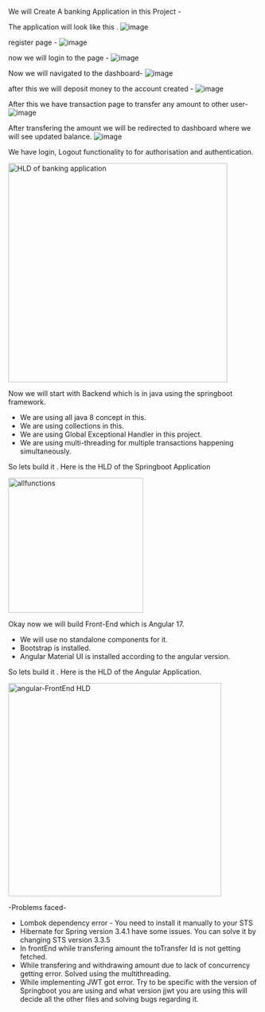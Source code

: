 We will Create A banking Application in this Project - 

The application will look like this .
![image](https://github.com/user-attachments/assets/06dd2228-69bc-4eed-aa70-f819829182ca)

register page - 
![image](https://github.com/user-attachments/assets/d8c7d188-2d72-4039-a3cb-cd9fb03a96e6)

now we will login to the page - 
![image](https://github.com/user-attachments/assets/308a3ceb-4cc7-42e3-b8a7-3a995cf8ed8a)

Now we will navigated to the dashboard-
![image](https://github.com/user-attachments/assets/dc2c1fb6-d63f-4d8a-836a-4abc5b029fec)

after this we will deposit money to the account created - 
![image](https://github.com/user-attachments/assets/6add67ca-2fa6-4aa9-8b9b-90b179a37119)


After this we have transaction page to transfer any amount to other user-
![image](https://github.com/user-attachments/assets/a85a4f97-a4e6-4147-98a4-67cbe49d610f)

After transfering the amount we will be redirected to dashboard where we will see updated balance.
![image](https://github.com/user-attachments/assets/03ab3de9-3bcc-4422-8dfc-1b1c9e20d8b3)

We have login, Logout functionality to for authorisation and authentication. 

<img width="440" alt="HLD of banking application " src="https://github.com/user-attachments/assets/616e04bb-15da-4a2c-bc5b-1a25aa06cabc" />



Now we will start with Backend which is in java using the springboot framework.
- We are using all java 8 concept in this.
- We are using collections in this.
- We are using Global Exceptional Handler in this project.
- We are using multi-threading for multiple transactions happening simultaneously.

So lets build it . Here is the HLD of the Springboot Application 

<img width="271" alt="allfunctions" src="https://github.com/user-attachments/assets/2b6a7cdf-edde-4758-b49a-dbb54c83ca0d" />



Okay now we will build Front-End which is Angular 17. 
- We will use no standalone components for it.
- Bootstrap is installed.
- Angular Material UI is installed according to the angular version.

So lets build it . Here is the HLD of the Angular Application.


<img width="428" alt="angular-FrontEnd HLD" src="https://github.com/user-attachments/assets/bfdcafd2-0255-410a-b6d2-f871f70fb961" />


-Problems faced-
- Lombok dependency error - You need to install it manually to your STS
- Hibernate for Spring version 3.4.1 have some issues. You can solve it by changing STS version 3.3.5
- In frontEnd while transfering amount the toTransfer Id is not getting fetched.
- While transfering and withdrawing amount due to lack of concurrency getting error. Solved using the multithreading.
- While implementing JWT got error. Try to be specific with the version of Springboot you are using and what version jjwt you are using this will decide all the other files and solving bugs regarding it.

